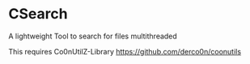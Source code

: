 # CSearch
A lightweight Tool to search for files multithreaded

This requires Co0nUtilZ-Library
https://github.com/derco0n/coonutils
